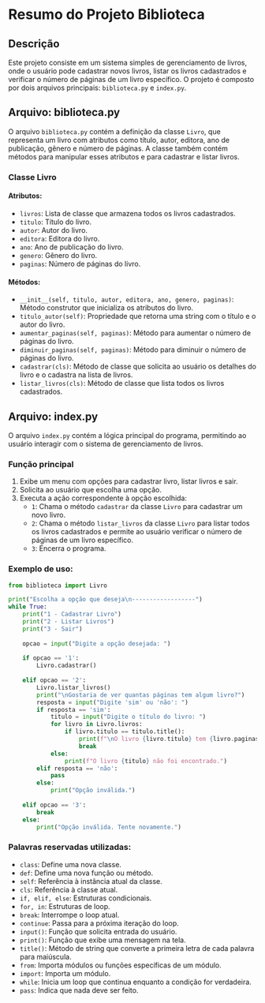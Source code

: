 # Resumo do Projeto Biblioteca

## Descrição
Este projeto consiste em um sistema simples de gerenciamento de livros, onde o usuário pode cadastrar novos livros, listar os livros cadastrados e verificar o número de páginas de um livro específico. O projeto é composto por dois arquivos principais: `biblioteca.py` e `index.py`.

## Arquivo: biblioteca.py
O arquivo `biblioteca.py` contém a definição da classe `Livro`, que representa um livro com atributos como título, autor, editora, ano de publicação, gênero e número de páginas. A classe também contém métodos para manipular esses atributos e para cadastrar e listar livros.

### Classe Livro
#### Atributos:
- `livros`: Lista de classe que armazena todos os livros cadastrados.
- `titulo`: Título do livro.
- `autor`: Autor do livro.
- `editora`: Editora do livro.
- `ano`: Ano de publicação do livro.
- `genero`: Gênero do livro.
- `paginas`: Número de páginas do livro.

#### Métodos:
- `__init__(self, titulo, autor, editora, ano, genero, paginas)`: Método construtor que inicializa os atributos do livro.
- `titulo_autor(self)`: Propriedade que retorna uma string com o título e o autor do livro.
- `aumentar_paginas(self, paginas)`: Método para aumentar o número de páginas do livro.
- `diminuir_paginas(self, paginas)`: Método para diminuir o número de páginas do livro.
- `cadastrar(cls)`: Método de classe que solicita ao usuário os detalhes do livro e o cadastra na lista de livros.
- `listar_livros(cls)`: Método de classe que lista todos os livros cadastrados.

## Arquivo: index.py
O arquivo `index.py` contém a lógica principal do programa, permitindo ao usuário interagir com o sistema de gerenciamento de livros.

### Função principal
1. Exibe um menu com opções para cadastrar livro, listar livros e sair.
2. Solicita ao usuário que escolha uma opção.
3. Executa a ação correspondente à opção escolhida:
   - `1`: Chama o método `cadastrar` da classe `Livro` para cadastrar um novo livro.
   - `2`: Chama o método `listar_livros` da classe `Livro` para listar todos os livros cadastrados e permite ao usuário verificar o número de páginas de um livro específico.
   - `3`: Encerra o programa.

### Exemplo de uso:
```python
from biblioteca import Livro

print("Escolha a opção que deseja\n------------------")
while True:
    print("1 - Cadastrar Livro")
    print("2 - Listar Livros")
    print("3 - Sair")
    
    opcao = input("Digite a opção desejada: ")
    
    if opcao == '1':
        Livro.cadastrar()
        
    elif opcao == '2':
        Livro.listar_livros()
        print("\nGostaria de ver quantas páginas tem algum livro?")
        resposta = input("Digite 'sim' ou 'não': ")
        if resposta == 'sim':
            titulo = input("Digite o título do livro: ")
            for livro in Livro.livros:
                if livro.titulo == titulo.title():
                    print(f"\nO livro {livro.titulo} tem {livro.paginas} páginas.")
                    break
            else:
                print(f"O livro {titulo} não foi encontrado.")
        elif resposta == 'não':
            pass
        else:
            print("Opção inválida.")
    
    elif opcao == '3':
        break
    else:
        print("Opção inválida. Tente novamente.")
```
### Palavras reservadas utilizadas:
- `class`: Define uma nova classe.
- `def`: Define uma nova função ou método.
- `self`: Referência à instância atual da classe.
- `cls`: Referência à classe atual.
- `if, elif, else`: Estruturas condicionais.
- `for, in`: Estruturas de loop.
- `break`: Interrompe o loop atual.
- `continue`: Passa para a próxima iteração do loop.
- `input()`: Função que solicita entrada do usuário.
- `print()`: Função que exibe uma mensagem na tela.
- `title()`: Método de string que converte a primeira letra de cada palavra para maiúscula.
- `from`: Importa módulos ou funções específicas de um módulo.
- `import`: Importa um módulo.
- `while`: Inicia um loop que continua enquanto a condição for verdadeira.
- `pass`: Indica que nada deve ser feito.
